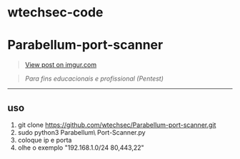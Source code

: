 # wtechsec-code

# Parabellum-port-scanner

<blockquote class="imgur-embed-pub" lang="en" data-id="Lar8bTX"><a href="https://imgur.com/Lar8bTX">View post on imgur.com</a></blockquote><script async src="//s.imgur.com/min/embed.js" charset="utf-8"></script>

> *Para fins educacionais e profissional (Pentest)* 


----

## uso

1. git clone https://github.com/wtechsec/Parabellum-port-scanner.git
2. sudo python3 Parabellum\ Port-Scanner.py
3. coloque ip e porta
4. olhe o exemplo  "192.168.1.0/24 80,443,22"






